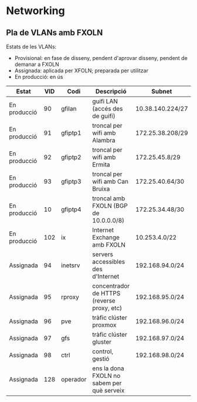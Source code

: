 # Networking

## Pla de VLANs amb FXOLN

Estats de les VLANs:

- Provisional: en fase de disseny, pendent d'aprovar disseny, pendent de demanar a FXOLN
- Assignada: aplicada per XFOLN; preparada per utilitzar
- En producció: en ús

Estat | VID | Codi | Descripció | Subnet
----- | ------- | ---- | ---------- | ------
En producció | 90 | gfilan | guifi LAN (accés des de guifi) | 10.38.140.224/27
En producció | 91 | gfiptp1 | troncal per wifi amb Alambra | 172.25.38.208/29
En producció | 92 | gfiptp2 | troncal per wifi amb Ermita | 172.25.45.8/29
En producció | 93 | gfiptp3 | troncal per wifi amb Can Bruixa | 172.25.40.64/30
En producció | 10 | gfiptp4 | troncal amb FXOLN (BGP de 10.0.0.0/8) | 172.25.34.48/30
En producció | 102 | ix | Internet Exchange amb FXOLN | 10.253.4.0/22
Assignada | 94 | inetsrv | servers accessibles des d'Internet | 192.168.94.0/24
Assignada | 95 | rproxy | concentrador de HTTPS (reverse proxy, etc) | 192.168.95.0/24
Assignada | 96 | pve | tràfic clúster proxmox | 192.168.96.0/24
Assignada | 97 | gfs | tràfic clúster gluster | 192.168.97.0/24
Assignada | 98 | ctrl | control, gestió | 192.168.98.0/24
Assignada | 128 | operador | ens la dona FXOLN no sabem per què serveix
